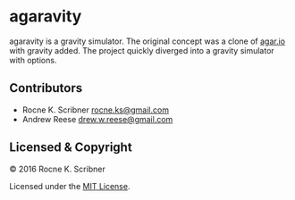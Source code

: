 # agaravity
agaravity is a gravity simulator. The original concept was a clone of [agar.io](http://www.agar.io) with gravity added. The project quickly diverged into a gravity simulator with options.

## Contributors

- Rocne K. Scribner <rocne.ks@gmail.com>
- Andrew Reese <drew.w.reese@gmail.com>

## Licensed & Copyright

© 2016 Rocne K. Scribner

Licensed under the [MIT License](LICENSE).

